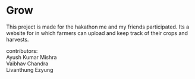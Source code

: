 
#  Grow  

This project is made for the hakathon me and my friends participated. Its a website for in which farmers can upload and keep track of their crops and harvests.  

contributors:   
              Ayush Kumar Mishra  
              Vaibhav Chandra  
              Livanthung Ezyung  

